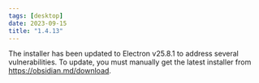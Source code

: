 ```yaml
---
tags: [desktop]
date: 2023-09-15
title: "1.4.13"
---
```


The installer has been updated to Electron v25.8.1 to address several vulnerabilities. To update, you must manually get the latest installer from https://obsidian.md/download.
